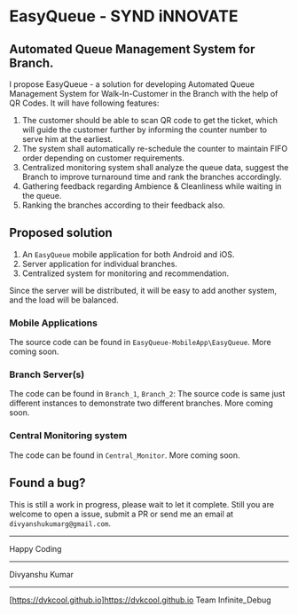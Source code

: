 # EasyQueue - SYND iNNOVATE
## Automated Queue Management System for Branch.
I propose EasyQueue - a solution for developing Automated Queue Management System for Walk-In-Customer in the Branch with the help of  QR Codes. It will have following features:
1. The customer should be able to scan QR code to get the ticket, which will guide the customer further by informing the counter number to serve him at the earliest.
2. The system shall automatically re-schedule the counter to maintain FIFO order depending on customer requirements.
3. Centralized monitoring system shall analyze the queue data, suggest the Branch to improve turnaround time and rank the branches accordingly.
4. Gathering feedback regarding Ambience & Cleanliness while waiting in the queue.
5. Ranking the branches according to their feedback also.

## Proposed solution
1. An `EasyQueue` mobile application for both Android and iOS.
2. Server application for individual branches.
3. Centralized system for monitoring and recommendation.

Since the server will be distributed, it will be easy to add another system, and the load will be balanced.

### Mobile Applications
The source code can be found in `EasyQueue-MobileApp\EasyQueue`.
More coming soon.

### Branch Server(s)
The code can be found in `Branch_1`, `Branch_2`: The source code is same just different instances to demonstrate two different branches.
More coming soon.

### Central Monitoring system
The code can be found in `Central_Monitor`.
More coming soon.

## Found a bug?
This is still a work in progress, please wait to let it complete.
Still you are welcome to open a issue, submit a PR or send me an email at `divyanshukumarg@gmail.com`.
_______________________________
Happy Coding
_______________________________
Divyanshu Kumar
_______________________________
[https://dvkcool.github.io]https://dvkcool.github.io
Team Infinite_Debug
